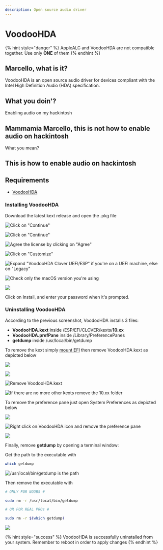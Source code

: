 ```yaml
---
description: Open source audio driver
---
```


# VoodooHDA

{% hint style="danger" %}
AppleALC and VoodooHDA are not compatible together. Use only **ONE** of them
{% endhint %}

## Marcello, what is it?

VoodooHDA is an open source audio driver for devices compliant with the Intel High Definition Audio \(HDA\) specification.

## What you doin'?

Enabling audio on my hackintosh

## Mammamia Marcello, this is not how to enable audio on hackintosh

What you mean?

## This is how to enable audio on hackintosh

## Requirements

* [VoodooHDA](https://github.com/chris1111/VoodooHDA-2.9.2-Clover-V15/releases)

### Installing VoodooHDA

Download the latest kext release and open the .pkg file

![Click on &quot;Continue&quot;](../.gitbook/assets/image%20%28116%29.png)

![Click on &quot;Continue&quot;](../.gitbook/assets/image%20%28103%29.png)

![Agree the license by clicking on &quot;Agree&quot;](../.gitbook/assets/image%20%2819%29.png)

![Click on &quot;Customize&quot;](../.gitbook/assets/image%20%2820%29.png)

![Expand &quot;VoodooHDA Clover UEFI/ESP&quot; if you&apos;re on a UEFI machine, else on &quot;Legacy&quot;](../.gitbook/assets/image%20%2851%29.png)

![Check only the macOS version you&apos;re using ](../.gitbook/assets/image%20%2866%29.png)

![](../.gitbook/assets/image%20%2824%29.png)

Click on Install, and enter your password when it's prompted.



### Uninstalling VoodooHDA

According to the previous screenshot, VoodooHDA installs 3 files:

* **VoodooHDA.kext** inside /ESP/EFI/CLOVER/kexts/**10.xx**
* **VoodooHDA.prefPane** inside /Library/PreferencePanes
* **getdump** inside /usr/local/bin/getdump

To remove the kext simply [mount EFI](../bootloaders/mount-efi.md) then remove VoodooHDA.kext as depicted below

![](../.gitbook/assets/image%20%2865%29.png)

![](../.gitbook/assets/image%20%2815%29.png)

![Remove VoodooHDA.kext](../.gitbook/assets/image%20%2836%29.png)

![If there are no more other kexts remove the 10.xx folder ](../.gitbook/assets/image%20%2829%29.png)

To remove the preference pane just open System Preferences as depicted below

![](../.gitbook/assets/image%20%2828%29.png)

![Right click on VoodooHDA icon and remove the preference pane](../.gitbook/assets/image%20%28133%29.png)

![](../.gitbook/assets/image%20%2862%29.png)

Finally, remove **getdump** by opening a terminal window:

Get the path to the executable with

```bash
which getdump
```

![/usr/local/bin/getdump is the path](../.gitbook/assets/image%20%285%29.png)

Then remove the executable with

```bash
# ONLY FOR NOOBS #

sudo rm -r /usr/local/bin/getdump

# OR FOR REAL PROs #

sudo rm -r $(which getdump)
```

![](../.gitbook/assets/image%20%28132%29.png)

{% hint style="success" %}
VoodooHDA is successfully uninstalled from your system. Remember to reboot in order to apply changes
{% endhint %}











### 









